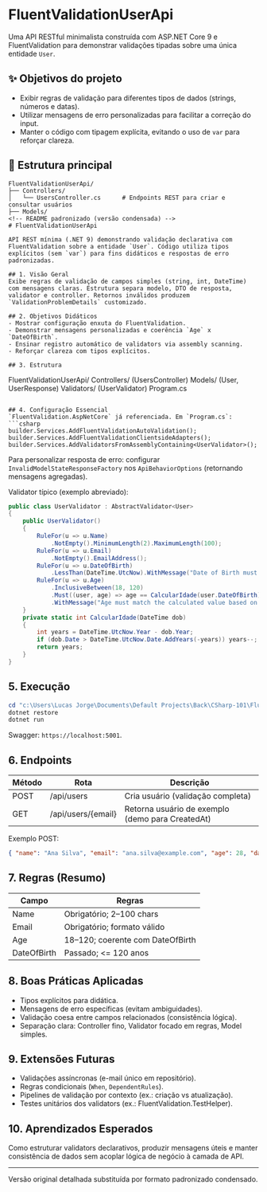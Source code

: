 # FluentValidationUserApi

Uma API RESTful minimalista construída com ASP.NET Core 9 e FluentValidation para demonstrar validações tipadas sobre uma única entidade `User`.

## ✨ Objetivos do projeto

- Exibir regras de validação para diferentes tipos de dados (strings, números e datas).
- Utilizar mensagens de erro personalizadas para facilitar a correção do input.
- Manter o código com tipagem explícita, evitando o uso de `var` para reforçar clareza.

## 🧱 Estrutura principal

```
FluentValidationUserApi/
├── Controllers/
│   └── UsersController.cs      # Endpoints REST para criar e consultar usuários
├── Models/
<!-- README padronizado (versão condensada) -->
# FluentValidationUserApi

API REST mínima (.NET 9) demonstrando validação declarativa com FluentValidation sobre a entidade `User`. Código utiliza tipos explícitos (sem `var`) para fins didáticos e respostas de erro padronizadas.

## 1. Visão Geral
Exibe regras de validação de campos simples (string, int, DateTime) com mensagens claras. Estrutura separa modelo, DTO de resposta, validator e controller. Retornos inválidos produzem `ValidationProblemDetails` customizado.

## 2. Objetivos Didáticos
- Mostrar configuração enxuta do FluentValidation.
- Demonstrar mensagens personalizadas e coerência `Age` x `DateOfBirth`.
- Ensinar registro automático de validators via assembly scanning.
- Reforçar clareza com tipos explícitos.

## 3. Estrutura
```
FluentValidationUserApi/
  Controllers/ (UsersController)
  Models/ (User, UserResponse)
  Validators/ (UserValidator)
  Program.cs
```

## 4. Configuração Essencial
`FluentValidation.AspNetCore` já referenciada. Em `Program.cs`:
```csharp
builder.Services.AddFluentValidationAutoValidation();
builder.Services.AddFluentValidationClientsideAdapters();
builder.Services.AddValidatorsFromAssemblyContaining<UserValidator>();
```
Para personalizar resposta de erro: configurar `InvalidModelStateResponseFactory` nos `ApiBehaviorOptions` (retornando mensagens agregadas).

Validator típico (exemplo abreviado):
```csharp
public class UserValidator : AbstractValidator<User>
{
    public UserValidator()
    {
        RuleFor(u => u.Name)
            .NotEmpty().MinimumLength(2).MaximumLength(100);
        RuleFor(u => u.Email)
            .NotEmpty().EmailAddress();
        RuleFor(u => u.DateOfBirth)
            .LessThan(DateTime.UtcNow).WithMessage("Date of Birth must be in the past.");
        RuleFor(u => u.Age)
            .InclusiveBetween(18, 120)
            .Must((user, age) => age == CalcularIdade(user.DateOfBirth))
            .WithMessage("Age must match the calculated value based on Date of Birth.");
    }
    private static int CalcularIdade(DateTime dob)
    {
        int years = DateTime.UtcNow.Year - dob.Year;
        if (dob.Date > DateTime.UtcNow.Date.AddYears(-years)) years--;
        return years;
    }
}
```

## 5. Execução
```powershell
cd "c:\Users\Lucas Jorge\Documents\Default Projects\Back\CSharp-101\FluentValidationUserApi"
dotnet restore
dotnet run
```
Swagger: `https://localhost:5001`.

## 6. Endpoints
| Método | Rota | Descrição |
|--------|------|-----------|
| POST | /api/users | Cria usuário (validação completa) |
| GET | /api/users/{email} | Retorna usuário de exemplo (demo para CreatedAt) |

Exemplo POST:
```json
{ "name": "Ana Silva", "email": "ana.silva@example.com", "age": 28, "dateOfBirth": "1997-03-14" }
```

## 7. Regras (Resumo)
| Campo | Regras |
|-------|--------|
| Name | Obrigatório; 2–100 chars |
| Email | Obrigatório; formato válido |
| Age | 18–120; coerente com DateOfBirth |
| DateOfBirth | Passado; <= 120 anos |

## 8. Boas Práticas Aplicadas
- Tipos explícitos para didática.
- Mensagens de erro específicas (evitam ambiguidades).
- Validação coesa entre campos relacionados (consistência lógica).
- Separação clara: Controller fino, Validator focado em regras, Model simples.

## 9. Extensões Futuras
- Validações assíncronas (e-mail único em repositório).
- Regras condicionais (`When`, `DependentRules`).
- Pipelines de validação por contexto (ex.: criação vs atualização).
- Testes unitários dos validators (ex.: FluentValidation.TestHelper).

## 10. Aprendizados Esperados
Como estruturar validators declarativos, produzir mensagens úteis e manter consistência de dados sem acoplar lógica de negócio à camada de API.

---
Versão original detalhada substituída por formato padronizado condensado.

